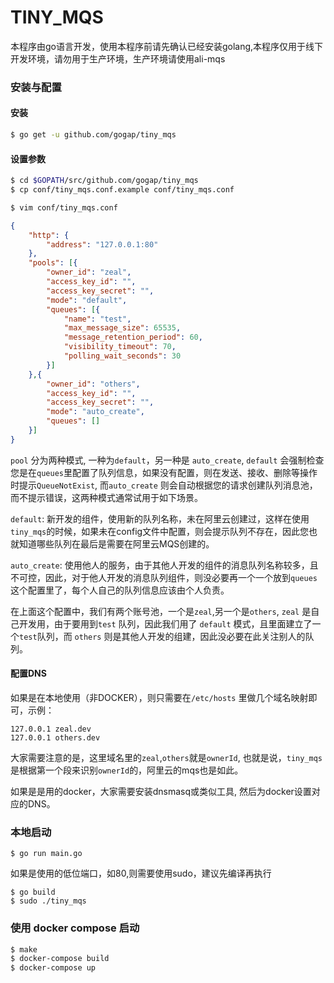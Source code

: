 TINY_MQS
========

本程序由go语言开发，使用本程序前请先确认已经安装golang,本程序仅用于线下开发环境，请勿用于生产环境，生产环境请使用ali-mqs

### 安装与配置

#### 安装
```bash
$ go get -u github.com/gogap/tiny_mqs
```

#### 设置参数
```bash
$ cd $GOPATH/src/github.com/gogap/tiny_mqs
$ cp conf/tiny_mqs.conf.example conf/tiny_mqs.conf
```

```bash
$ vim conf/tiny_mqs.conf
```

```json
{
    "http": {
        "address": "127.0.0.1:80"
    },
    "pools": [{
        "owner_id": "zeal",
        "access_key_id": "",
        "access_key_secret": "",
        "mode": "default",
        "queues": [{
            "name": "test",
            "max_message_size": 65535,
            "message_retention_period": 60,
            "visibility_timeout": 70,
            "polling_wait_seconds": 30
        }]
    },{
        "owner_id": "others",
        "access_key_id": "",
        "access_key_secret": "",
        "mode": "auto_create",
        "queues": []
    }]
}
```

`pool` 分为两种模式, 一种为`default`，另一种是 `auto_create`, `default` 会强制检查您是在`queues`里配置了队列信息，如果没有配置，则在发送、接收、删除等操作时提示`QueueNotExist`, 而`auto_create` 则会自动根据您的请求创建队列消息池，而不提示错误，这两种模式通常试用于如下场景。

`default`:
新开发的组件，使用新的队列名称，未在阿里云创建过，这样在使用`tiny_mqs`的时候，如果未在config文件中配置，则会提示队列不存在，因此您也就知道哪些队列在最后是需要在阿里云MQS创建的。

`auto_create`:
使用他人的服务，由于其他人开发的组件的消息队列名称较多，且不可控，因此，对于他人开发的消息队列组件，则没必要再一个一个放到`queues` 这个配置里了，每个人自己的队列信息应该由个人负责。

在上面这个配置中，我们有两个账号池，一个是`zeal`,另一个是`others`, `zeal` 是自己开发用，由于要用到`test` 队列，因此我们用了 `default` 模式，且里面建立了一个`test`队列，而 `others` 则是其他人开发的组建，因此没必要在此关注别人的队列。


#### 配置DNS

如果是在本地使用（非DOCKER），则只需要在`/etc/hosts` 里做几个域名映射即可，示例：

```
127.0.0.1 zeal.dev
127.0.0.1 others.dev
```

大家需要注意的是，这里域名里的`zeal`,`others`就是`ownerId`, 也就是说，`tiny_mqs` 是根据第一个段来识别`ownerId`的，阿里云的mqs也是如此。

如果是是用的docker，大家需要安装dnsmasq或类似工具, 然后为docker设置对应的DNS。


### 本地启动

```
$ go run main.go
```

如果是使用的低位端口，如80,则需要使用sudo，建议先编译再执行

```
$ go build
$ sudo ./tiny_mqs
```

### 使用 docker compose 启动

```bash
$ make
$ docker-compose build
$ docker-compose up
```

